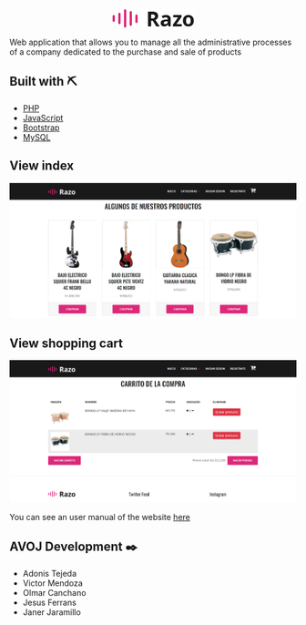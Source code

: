 <div style="text-align:center;"><img src="/Recursos/img/core-img/logo2.png" /></div>

Web application that allows you to manage all the administrative processes of a company dedicated to the purchase and sale of products

## Built with ⛏️
* [PHP](https://www.php.net/)
* [JavaScript](https://www.javascript.com/)
* [Bootstrap](https://getbootstrap.com/)
* [MySQL](https://www.mysql.com/)

## View index
![](/Recursos/img/view.PNG)
## View shopping cart
![](/Recursos/img/view2.PNG)

You can see an user manual of the website [here](https://drive.google.com/file/d/1DoJSndMQDSPuQdLI_ItIeHJHBBpUnBaR/view?usp=sharing)
## AVOJ Development ✒️
* Adonis Tejeda
* Victor Mendoza
* Olmar Canchano
* Jesus Ferrans
* Janer Jaramillo

